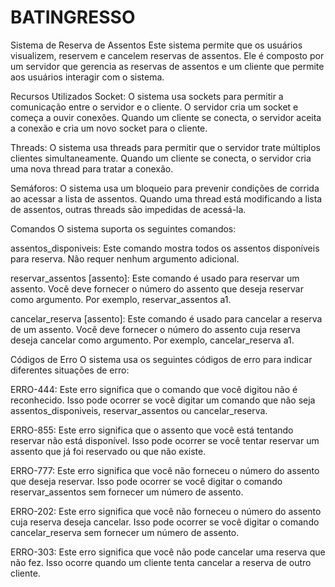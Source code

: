 # BATINGRESSO
Sistema de Reserva de Assentos
Este sistema permite que os usuários visualizem, reservem e cancelem reservas de assentos. Ele é composto por um servidor que gerencia as reservas de assentos e um cliente que permite aos usuários interagir com o sistema.

Recursos Utilizados
Socket: O sistema usa sockets para permitir a comunicação entre o servidor e o cliente. O servidor cria um socket e começa a ouvir conexões. Quando um cliente se conecta, o servidor aceita a conexão e cria um novo socket para o cliente.

Threads: O sistema usa threads para permitir que o servidor trate múltiplos clientes simultaneamente. Quando um cliente se conecta, o servidor cria uma nova thread para tratar a conexão.

Semáforos: O sistema usa um bloqueio para prevenir condições de corrida ao acessar a lista de assentos. Quando uma thread está modificando a lista de assentos, outras threads são impedidas de acessá-la.

Comandos
O sistema suporta os seguintes comandos:

assentos_disponiveis: Este comando mostra todos os assentos disponíveis para reserva. Não requer nenhum argumento adicional.

reservar_assentos [assento]: Este comando é usado para reservar um assento. Você deve fornecer o número do assento que deseja reservar como argumento. Por exemplo, reservar_assentos a1.

cancelar_reserva [assento]: Este comando é usado para cancelar a reserva de um assento. Você deve fornecer o número do assento cuja reserva deseja cancelar como argumento. Por exemplo, cancelar_reserva a1.

Códigos de Erro
O sistema usa os seguintes códigos de erro para indicar diferentes situações de erro:

ERRO-444: Este erro significa que o comando que você digitou não é reconhecido. Isso pode ocorrer se você digitar um comando que não seja assentos_disponiveis, reservar_assentos ou cancelar_reserva.

ERRO-855: Este erro significa que o assento que você está tentando reservar não está disponível. Isso pode ocorrer se você tentar reservar um assento que já foi reservado ou que não existe.

ERRO-777: Este erro significa que você não forneceu o número do assento que deseja reservar. Isso pode ocorrer se você digitar o comando reservar_assentos sem fornecer um número de assento.

ERRO-202: Este erro significa que você não forneceu o número do assento cuja reserva deseja cancelar. Isso pode ocorrer se você digitar o comando cancelar_reserva sem fornecer um número de assento.

ERRO-303: Este erro significa que você não pode cancelar uma reserva que não fez. Isso ocorre quando um cliente tenta cancelar a reserva de outro cliente.
